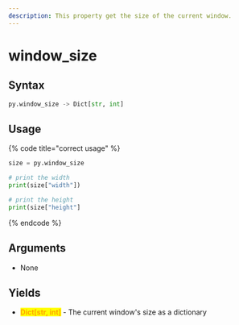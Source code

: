 ```yaml
---
description: This property get the size of the current window.
---
```


# window\_size

## Syntax

```python
py.window_size -> Dict[str, int]
```

## Usage

{% code title="correct usage" %}
```python
size = py.window_size

# print the width
print(size["width"])

# print the height
print(size["height"]
```
{% endcode %}

## Arguments

* None

## Yields

* <mark style="color:orange;">**Dict\[str, int]**</mark> - The current window's size as a dictionary
